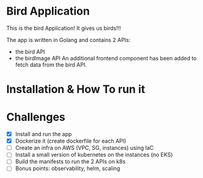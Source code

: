 # Bird Application

This is the bird Application! It gives us birds!!!

The app is written in Golang and contains 2 APIs:
- the bird API
- the birdImage API
An additional frontend component has been added to fetch data from the bird API.


# Installation & How To run it

# Challenges

- [x] Install and run the app
- [x] Dockerize it (create dockerfile for each API)
- [ ] Create an infra on AWS (VPC, SG, instances) using IaC
- [ ] Install a small version of kubernetes on the instances (no EKS)
- [ ] Build the manifests to run the 2 APIs on k8s 
- [ ] Bonus points: observability, helm, scaling
